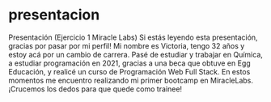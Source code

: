 # presentacion
Presentación (Ejercicio 1 Miracle Labs)
Si estás leyendo esta presentación, gracias por pasar por mi perfil!
Mi nombre es Victoria, tengo 32 años y estoy acá por un cambio de carrera.
Pasé de estudiar y trabajar en Química, a estudiar programación en 2021, gracias a una beca que obtuve en Egg Educación, y realicé un curso de Programación Web Full Stack. En estos momentos me encuentro realizando mi primer bootcamp en MiracleLabs. ¡Crucemos los dedos para que quede como trainee!